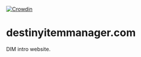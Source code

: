 [![Crowdin](https://badges.crowdin.net/destiny-item-manager-website/localized.svg)](https://crowdin.com/project/destiny-item-manager-website)
# destinyitemmanager.com
DIM intro website.

